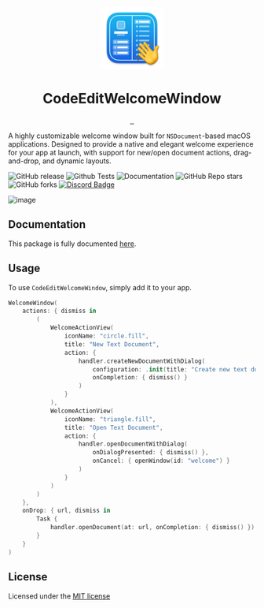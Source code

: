 <p align="center">
  <img src="https://github.com/CodeEditApp/CodeEditWelcomeWindow/blob/main/.github/WelcomeWindow-Icon-128@2x.png?raw=true" height="128">
  <h1 align="center">CodeEditWelcomeWindow</h1>
</p>

<p align="center">
  <a aria-label="Follow CodeEdit on X" href="https://x.com/CodeEditApp" target="_blank">
    <img alt="" src="https://img.shields.io/badge/Follow%20@CodeEditApp-black.svg?style=for-the-badge&logo=X">
  </a>
  <a aria-label="Join the community on Discord" href="https://discord.gg/vChUXVf9Em" target="_blank">
    <img alt="" src="https://img.shields.io/badge/Join%20the%20community-black.svg?style=for-the-badge&logo=Discord">
  </a>
  <a aria-label="Read the Documentation" href="https://codeeditapp.github.io/CodeEditWelcomeWindow/documentation/codeeditwelcomewindow/" target="_blank">
    <img alt="" src="https://img.shields.io/badge/Documentation-black.svg?style=for-the-badge&logo=readthedocs&logoColor=blue">
  </a>
</p>

A highly customizable welcome window built for `NSDocument`-based macOS applications. Designed to provide a native and elegant welcome experience for your app at launch, with support for new/open document actions, drag-and-drop, and dynamic layouts.

![GitHub release](https://img.shields.io/github/v/release/CodeEditApp/CodeEditWelcomeWindow?color=orange&label=latest%20release&sort=semver&style=flat-square)
![Github Tests](https://img.shields.io/github/actions/workflow/status/CodeEditApp/CodeEditWelcomeWindow/tests.yml?branch=main&label=tests&style=flat-square)
![Documentation](https://img.shields.io/github/actions/workflow/status/CodeEditApp/CodeEditWelcomeWindow/build-documentation.yml?branch=main&label=docs&style=flat-square)
![GitHub Repo stars](https://img.shields.io/github/stars/CodeEditApp/CodeEditWelcomeWindow?style=flat-square)
![GitHub forks](https://img.shields.io/github/forks/CodeEditApp/CodeEditWelcomeWindow?style=flat-square)
[![Discord Badge](https://img.shields.io/discord/951544472238444645?color=5865F2&label=Discord&logo=discord&logoColor=white&style=flat-square)](https://discord.gg/vChUXVf9Em)

![image](https://github.com/user-attachments/assets/0e0dbaaa-3b2a-4132-b073-5b8971750668)

## Documentation

This package is fully documented [here](https://codeeditapp.github.io/CodeEditWelcomeWindow/documentation/codeeditwelcomewindow/).

## Usage

To use `CodeEditWelcomeWindow`, simply add it to your app.

```swift
WelcomeWindow(
    actions: { dismiss in
        (
            WelcomeActionView(
                iconName: "circle.fill",
                title: "New Text Document",
                action: {
                    handler.createNewDocumentWithDialog(
                        configuration: .init(title: "Create new text document"),
                        onCompletion: { dismiss() }
                    )
                }
            ),
            WelcomeActionView(
                iconName: "triangle.fill",
                title: "Open Text Document",
                action: {
                    handler.openDocumentWithDialog(
                        onDialogPresented: { dismiss() },
                        onCancel: { openWindow(id: "welcome") }
                    )
                }
            )
        )
    },
    onDrop: { url, dismiss in
        Task {
            handler.openDocument(at: url, onCompletion: { dismiss() })
        }
    }
)
```

## License

Licensed under the [MIT license](https://github.com/CodeEditApp/CodeEditWelcomeWindow/blob/main/LICENSE.md)
